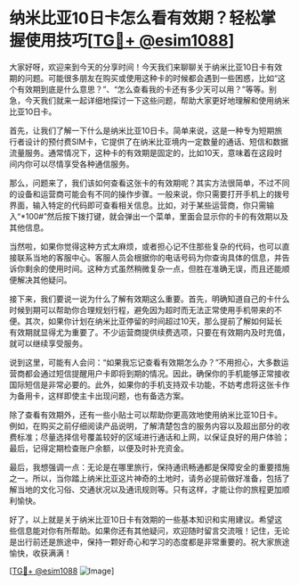 # 纳米比亚10日卡怎么看有效期？轻松掌握使用技巧[[TG💪+ @esim1088](https://t.me/s/esim1088)]

大家好呀，欢迎来到今天的分享时间！今天我们来聊聊关于纳米比亚10日卡有效期的问题。可能很多朋友在购买或使用这种卡的时候都会遇到一些困惑，比如“这个有效期到底是什么意思？”、“怎么查看我的卡还有多少天可以用？”等等。别急，今天我们就来一起详细地探讨一下这些问题，帮助大家更好地理解和使用纳米比亚10日卡。

首先，让我们了解一下什么是纳米比亚10日卡。简单来说，这是一种专为短期旅行者设计的预付费SIM卡，它提供了在纳米比亚境内一定数量的通话、短信和数据流量服务。通常情况下，这种卡的有效期是固定的，比如10天，意味着在这段时间内你可以尽情享受各种通信服务。

那么，问题来了，我们该如何查看这张卡的有效期呢？其实方法很简单，不过不同的设备和运营商可能会有不同的操作步骤。一般来说，你只需要打开手机上的拨号界面，输入特定的代码即可查看相关信息。比如，对于某些运营商，你只需输入“*100#”然后按下拨打键，就会弹出一个菜单，里面会显示你的卡的有效期以及其他信息。

当然啦，如果你觉得这种方式太麻烦，或者担心记不住那些复杂的代码，也可以直接联系当地的客服中心。客服人员会根据你的电话号码为你查询具体的信息，并告诉你剩余的使用时间。这种方式虽然稍微复杂一点，但胜在准确无误，而且还能顺便解决其他疑问。

接下来，我们要说一说为什么了解有效期这么重要。首先，明确知道自己的卡什么时候到期可以帮助你合理规划行程，避免因为超时而无法正常使用手机带来的不便。其次，如果你计划在纳米比亚停留的时间超过10天，那么提前了解如何延长有效期就显得尤为重要了。不少运营商提供续费选项，只要在有效期内及时充值，就可以继续享受服务。

说到这里，可能有人会问：“如果我忘记查看有效期怎么办？”不用担心，大多数运营商都会通过短信提醒用户卡即将到期的情况。因此，确保你的手机能够正常接收国际短信是非常必要的。此外，如果你的手机支持双卡功能，不妨考虑将这张卡作为备用卡，这样即使主卡出现问题，也有备选方案。

除了查看有效期外，还有一些小贴士可以帮助你更高效地使用纳米比亚10日卡。例如，在购买之前仔细阅读产品说明，了解清楚包含的服务内容以及超出部分的收费标准；尽量选择信号覆盖较好的区域进行通话和上网，以保证良好的用户体验；最后，记得定期检查账户余额，以便及时补充资金。

最后，我想强调一点：无论是在哪里旅行，保持通讯畅通都是保障安全的重要措施之一。所以，当你踏上纳米比亚这片神奇的土地时，请务必提前做好准备，包括了解当地的文化习俗、交通状况以及通讯规则等。只有这样，才能让你的旅程更加顺利愉快。

好了，以上就是关于纳米比亚10日卡有效期的一些基本知识和实用建议。希望这些信息能对你有所帮助。如果你还有其他疑问，欢迎随时留言交流哦！记住，无论是出行前还是旅途中，保持一颗好奇心和学习的态度都是非常重要的。祝大家旅途愉快，收获满满！

[[TG💪+ @esim1088](https://t.me/s/esim1088) ![Image](https://i.postimg.cc/4NQfJmqS/Snipaste-2025-05-13-00-14-12.png)]